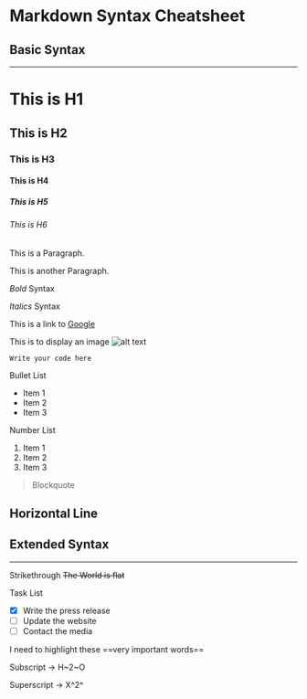 # Markdown Syntax Cheatsheet

## Basic Syntax

---

# This is H1

## This is H2

### This is H3

#### This is H4

##### This is H5

###### This is H6

This is a Paragraph.

This is another Paragraph.

_Bold_ Syntax

_Italics_ Syntax

This is a link to [Google](https://google.com)

This is to display an image ![alt text](https://google.com/images.logo.gif "Logo Title Text")

```
Write your code here
```

Bullet List

-   Item 1
-   Item 2
-   Item 3

Number List

1. Item 1
2. Item 2
3. Item 3

> Blockquote

## Horizontal Line

## Extended Syntax

---

Strikethrough ~~The World is flat~~

Task List

-   [x] Write the press release
-   [ ] Update the website
-   [ ] Contact the media

I need to highlight these ==very important words==

Subscript -> H~2~O

Superscript -> X^2^
